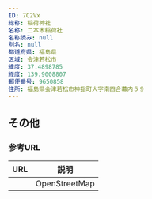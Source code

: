 ```yaml
---
ID: 7C2Vx
総称: 稲荷神社
名称: 二本木稲荷社
名称読み: null
別名: null
都道府県: 福島県
区域: 会津若松市
緯度: 37.4898785
経度: 139.9008807
郵便番号: 9650858
住所: 福島県会津若松市神指町大字南四合幕内５９
---
```


## その他

### 参考URL

| URL | 説明          |
| --- | ------------- |
|     | OpenStreetMap |
